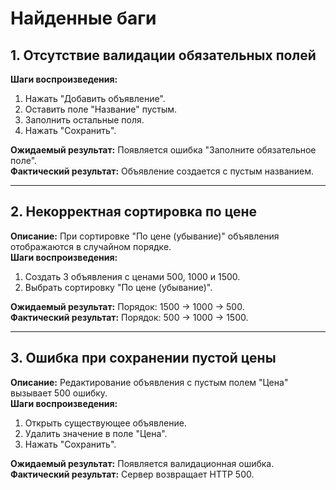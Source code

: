 # Найденные баги

## 1. Отсутствие валидации обязательных полей
**Шаги воспроизведения:**
1. Нажать "Добавить объявление".
2. Оставить поле "Название" пустым.
3. Заполнить остальные поля.
4. Нажать "Сохранить".

**Ожидаемый результат:** Появляется ошибка "Заполните обязательное поле".  
**Фактический результат:** Объявление создается с пустым названием.

---

## 2. Некорректная сортировка по цене
**Описание:** При сортировке "По цене (убывание)" объявления отображаются в случайном порядке.  
**Шаги воспроизведения:**
1. Создать 3 объявления с ценами 500, 1000 и 1500.
2. Выбрать сортировку "По цене (убывание)".

**Ожидаемый результат:** Порядок: 1500 → 1000 → 500.  
**Фактический результат:** Порядок: 500 → 1000 → 1500.

---

## 3. Ошибка при сохранении пустой цены
**Описание:** Редактирование объявления с пустым полем "Цена" вызывает 500 ошибку.  
**Шаги воспроизведения:**
1. Открыть существующее объявление.
2. Удалить значение в поле "Цена".
3. Нажать "Сохранить".

**Ожидаемый результат:** Появляется валидационная ошибка.  
**Фактический результат:** Сервер возвращает HTTP 500.

